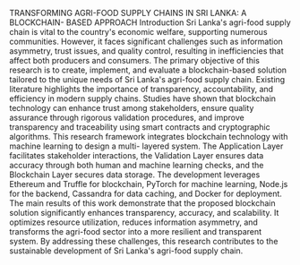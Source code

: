 TRANSFORMING AGRI-FOOD SUPPLY CHAINS IN SRI LANKA: A BLOCKCHAIN-
BASED APPROACH
Introduction
Sri Lanka's agri-food supply chain is vital to the country's economic welfare, supporting numerous
communities. However, it faces significant challenges such as information asymmetry, trust issues, and
quality control, resulting in inefficiencies that affect both producers and consumers. The primary
objective of this research is to create, implement, and evaluate a blockchain-based solution tailored to
the unique needs of Sri Lanka's agri-food supply chain.
Existing literature highlights the importance of transparency, accountability, and efficiency in modern
supply chains. Studies have shown that blockchain technology can enhance trust among stakeholders,
ensure quality assurance through rigorous validation procedures, and improve transparency and
traceability using smart contracts and cryptographic algorithms.
This research framework integrates blockchain technology with machine learning to design a multi-
layered system. The Application Layer facilitates stakeholder interactions, the Validation Layer
ensures data accuracy through both human and machine learning checks, and the Blockchain Layer
secures data storage. The development leverages Ethereum and Truffle for blockchain, PyTorch for
machine learning, Node.js for the backend, Cassandra for data caching, and Docker for deployment.
The main results of this work demonstrate that the proposed blockchain solution significantly
enhances transparency, accuracy, and scalability. It optimizes resource utilization, reduces information
asymmetry, and transforms the agri-food sector into a more resilient and transparent system. By
addressing these challenges, this research contributes to the sustainable development of Sri Lanka's
agri-food supply chain.
